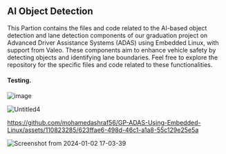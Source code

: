## AI Object Detection 

This Partion contains the files and code related to the AI-based object detection and lane detection components of our graduation project on Advanced Driver Assistance Systems (ADAS) using Embedded Linux, with support from Valeo. These components aim to enhance vehicle safety by detecting objects and identifying lane boundaries. Feel free to explore the repository for the specific files and code related to these functionalities.

#### Testing.

![image](https://github.com/mohamedashraf56/GP-ADAS-Using-Embedded-Linux/assets/110823285/9c3fcb11-d0f1-43e8-b215-221daf5d5919)


![Untitled4](https://github.com/mohamedashraf56/GP-ADAS-Using-Embedded-Linux/assets/110823285/6182c155-3e91-420f-b404-134e1f216ca4)



https://github.com/mohamedashraf56/GP-ADAS-Using-Embedded-Linux/assets/110823285/623ffae6-498d-46c1-a1a8-55c129e25e5a

![Screenshot from 2024-01-02 17-03-39](https://github.com/mohamedashraf56/GP-ADAS-Using-Embedded-Linux/assets/110823285/9e6a9e74-bfde-4fb3-84bf-7b14139418e5)

